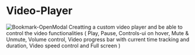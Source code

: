 # Video-Player
![Bookmark-OpenModal](https://i.imgur.com/lBAvmyq.png)
Creatting a custom video player and be able to control the video functionalities ( Play, Pause, Controls-ui on hover, Mute & Unmute, Volume control, Video progress bar with current time tracking and duration, Video speed control and Full screen )
